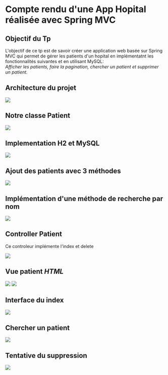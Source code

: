 <h1>Compte rendu d'une App Hopital réalisée avec Spring MVC</h1>
<h2>Objectif du Tp</h2>
<p>L'objectif de ce tp est de savoir créer une application
web basée sur Spring MVC qui permet de gérer les patients d'un hopital en implémentatnt les fonctionnalités suivantes et en utilisant MySQL:<br>
<i>Afficher les patients, faire la pagination, chercher un patient et supprimer un patient.</i></p>
<h2>Architecture du projet</h2>
<img src="captures/cap1.png">
<h2>Notre classe Patient</h2>
<img src="captures/cap2.png">
<h2>Implementation H2 et MySQL</h2>
<img src="captures/cap6.png">
<h2>Ajout des patients avec 3 méthodes</h2>
<img src="captures/cap5.png">
<h2>Implémentation d'une méthode de recherche par nom</h2>
<img src="captures/cap3.png">
<h2>Controller Patient</h2>
<p>Ce controleur implémente l'index et delete</p>
<img src="captures/Cap4.png">
<h2>Vue patient <i>HTML</i></h2>
<img src="captures/cap70.png">
<img src="captures/cap71.png">
<h2>Interface du index</h2>
<img src="captures/cap8.png">
<h2>Chercher un patient</h2>
<img src="captures/cap9.png">
<h2>Tentative du suppression</h2>
<img src="captures/cap10.png">
